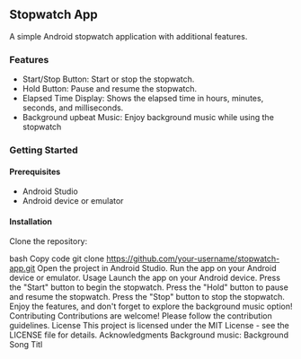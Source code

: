 

## Stopwatch App

A simple Android stopwatch application with additional features. 

### Features

* Start/Stop Button: Start or stop the stopwatch. 
* Hold Button: Pause and resume the stopwatch.
*  Elapsed Time Display: Shows the elapsed time in hours, minutes, seconds, and milliseconds.
*   Background upbeat Music: Enjoy background music while using the stopwatch
  ### Getting Started
  #### Prerequisites 
  * Android Studio
  * Android device or emulator
#### Installation
Clone the repository:

bash Copy code git clone https://github.com/your-username/stopwatch-app.git Open the project in Android Studio. Run the app on your Android device or emulator. Usage Launch the app on your Android device. Press the "Start" button to begin the stopwatch. Press the "Hold" button to pause and resume the stopwatch. Press the "Stop" button to stop the stopwatch. Enjoy the features, and don't forget to explore the background music option! Contributing Contributions are welcome! Please follow the contribution guidelines. License This project is licensed under the MIT License - see the LICENSE file for details. Acknowledgments Background music: Background Song Titl
